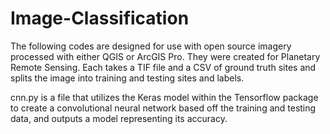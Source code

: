 # Image-Classification
The following codes are designed for use with open source imagery processed with either QGIS or ArcGIS Pro. They were created for Planetary Remote Sensing. Each takes a TIF file and a CSV of ground truth sites and splits the image into training and testing sites and labels.

cnn.py is a file that utilizes the Keras model within the Tensorflow package to create a convolutional neural network based off the training and testing data, and outputs a model representing its accuracy. 
